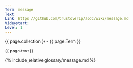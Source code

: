 ```yaml
---
Term: message
Text: 
Link: https://github.com/trustoverip/acdc/wiki/message.md
Videostart: 
Level: 1
---
```


{{ page.collection }} - {{ page.Term }}

   {{ page.text }}

{% include_relative glossary/message.md %}
